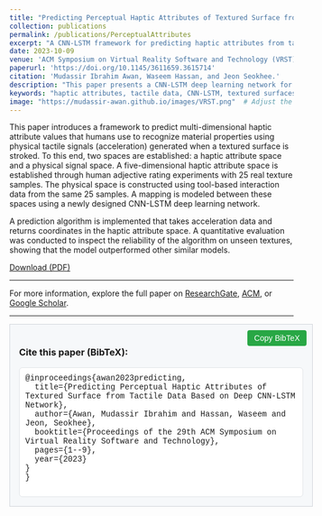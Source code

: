 ```yaml
---
title: "Predicting Perceptual Haptic Attributes of Textured Surface from Tactile Data Based on Deep CNN-LSTM Network"
collection: publications
permalink: /publications/PerceptualAttributes
excerpt: "A CNN-LSTM framework for predicting haptic attributes from tactile data. Presented at ACM VRST 2023."
date: 2023-10-09
venue: 'ACM Symposium on Virtual Reality Software and Technology (VRST)'
paperurl: 'https://doi.org/10.1145/3611659.3615714'
citation: 'Mudassir Ibrahim Awan, Waseem Hassan, and Jeon Seokhee.'
description: "This paper presents a CNN-LSTM deep learning network for predicting multi-dimensional haptic attribute values based on tactile signals generated from textured surfaces. The algorithm evaluates unseen textures, achieving reliable performance."
keywords: "haptic attributes, tactile data, CNN-LSTM, textured surfaces, deep learning, VRST 2023"
image: "https://mudassir-awan.github.io/images/VRST.png"  # Adjust the image path if needed.
---
```


This paper introduces a framework to predict multi-dimensional haptic attribute values that humans use to recognize material properties using physical tactile signals (acceleration) generated when a textured surface is stroked. To this end, two spaces are established: a haptic attribute space and a physical signal space. A five-dimensional haptic attribute space is established through human adjective rating experiments with 25 real texture samples. The physical space is constructed using tool-based interaction data from the same 25 samples. A mapping is modeled between these spaces using a newly designed CNN-LSTM deep learning network. 

A prediction algorithm is implemented that takes acceleration data and returns coordinates in the haptic attribute space. A quantitative evaluation was conducted to inspect the reliability of the algorithm on unseen textures, showing that the model outperformed other similar models.

[Download (PDF)](https://mudassir-awan.github.io/files/Predicting_Perceptual_Haptic_Attributes.pdf)

<script type="application/ld+json">
{
  "@context": "https://schema.org",
  "@type": "ScholarlyArticle",
  "name": "Predicting Perceptual Haptic Attributes of Textured Surface from Tactile Data Based on Deep CNN-LSTM Network",
  "author": [
    {
      "@type": "Person",
      "name": "Mudassir Ibrahim Awan",
      "url": "https://scholar.google.com/citations?user=VCllBHIAAAAJ&hl=en"
    },
    {
      "@type": "Person",
      "name": "Waseem Hassan"
    },
    {
      "@type": "Person",
      "name": "Jeon Seokhee",
      "url": "https://scholar.google.com/citations?user=LBKIIU8AAAAJ&hl=en"
    }
  ],
  "datePublished": "2023-10-09T00:00:00+00:00",
  "publisher": {
    "@type": "Organization",
    "name": "ACM Symposium on Virtual Reality Software and Technology (VRST)"
  },
  "inLanguage": "en",
  "headline": "Predicting Perceptual Haptic Attributes of Textured Surface from Tactile Data Based on Deep CNN-LSTM Network",
  "url": "https://dl.acm.org/doi/10.1145/3611659.3615714",
  "image": "https://mudassir-awan.github.io/images/VRST.png",
  "citation": "Mudassir Ibrahim Awan, Waseem Hassan, and Jeon Seokhee. Presented at ACM VRST 2023.",
  "description": "This paper introduces a CNN-LSTM framework for predicting haptic attributes based on tactile signals from textured surfaces."
}
</script>

---

For more information, explore the full paper on [ResearchGate](https://www.researchgate.net/publication/374578828_Predicting_Perceptual_Haptic_Attributes_of_Textured_Surface_from_Tactile_Data_Based_on_Deep_CNN-LSTM_Network), [ACM](https://dl.acm.org/doi/10.1145/3611659.3615714), or [Google Scholar](https://scholar.google.com/citations?view_op=view_citation&hl=en&user=VCllBHIAAAAJ&citation_for_view=VCllBHIAAAAJ:IjCSPb-OGe4C).

---



<!-- BibTeX citation box -->
<div class="bibtex-container">
  <h3>Cite this paper (BibTeX):</h3>
  <pre id="bibtexCitation">
@inproceedings{awan2023predicting,
  title={Predicting Perceptual Haptic Attributes of Textured Surface from Tactile Data Based on Deep CNN-LSTM Network},
  author={Awan, Mudassir Ibrahim and Hassan, Waseem and Jeon, Seokhee},
  booktitle={Proceedings of the 29th ACM Symposium on Virtual Reality Software and Technology},
  pages={1--9},
  year={2023}
}
}
  </pre>
  <button class="copy-button" onclick="copyBibTex()">Copy BibTeX</button>
</div>

<!-- JavaScript to copy BibTeX to clipboard -->
<script>
function copyBibTex() {
  var bibtexText = document.getElementById("bibtexCitation").innerText;
  var textArea = document.createElement("textarea");
  textArea.value = bibtexText;
  document.body.appendChild(textArea);
  textArea.select();
  document.execCommand("copy");
  document.body.removeChild(textArea);
  alert("BibTeX copied to clipboard!");
}
</script>

<!-- Basic CSS for styling the BibTeX box and button -->
<style>
.bibtex-container {
  background-color: #f6f8fa;
  border: 1px solid #d1d5da;
  padding: 16px;
  position: relative;
  width: 100%;
  max-width: 600px;
  margin-bottom: 16px;
}

.bibtex-container pre {
  white-space: pre-wrap;
  background-color: #ffffff;
  border: 1px solid #e1e4e8;
  padding: 10px;
  border-radius: 6px;
  font-family: "Courier New", Courier, monospace;
  margin: 0;
}

.copy-button {
  position: absolute;
  top: 10px;
  right: 10px;
  padding: 6px 12px;
  background-color: #28a745;
  color: #fff;
  border: none;
  cursor: pointer;
  font-size: 14px;
  border-radius: 4px;
}

.copy-button:hover {
  background-color: #218838;
}
</style>
